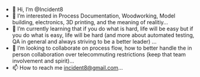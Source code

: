 - 👋 Hi, I’m @Incident8
- 👀 I’m interested in Process Documentation, Woodworking, Model building, electronics, 3D printing, and the meaning of realitiy...
- 🌱 I’m currently learning that if you do what is hard, life will be easy but if you do what is easy, life will be hard (and more about automated testing, QA in general and always striving to be a better leader) ...
- 💞️ I’m looking to collaborate on process flow, how to better handle the in person collaboration over telecommuting restrictions (keep that team involvement and spirit)...
- 📫 How to reach me incident8@gmail.com...

<!---
Incident8/Incident8 is a ✨ special ✨ repository because its `README.md` (this file) appears on your GitHub profile.
You can click the Preview link to take a look at your changes.
--->
